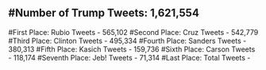 #Number of Trump Tweets: 1,621,554
---
#First Place: Rubio Tweets - 565,102
#Second Place: Cruz Tweets - 542,779
#Third Place: Clinton Tweets - 495,334
#Fourth Place: Sanders Tweets - 380,313
#Fifth Place: Kasich Tweets - 159,736
#Sixth Place: Carson Tweets - 118,174
#Seventh Place: Jeb! Tweets - 71,314
#Last Place: Total Tweets -  
